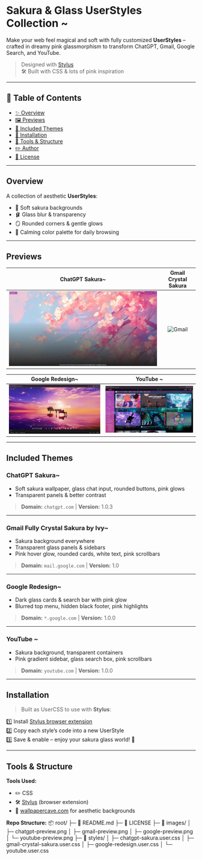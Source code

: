 # Sakura & Glass UserStyles Collection ~

Make your web feel magical and soft with fully customized **UserStyles** – crafted in dreamy pink glassmorphism to transform ChatGPT, Gmail, Google Search, and YouTube.

> Designed with [Stylus](https://add0n.com/stylus.html)  
> 🛠 Built with CSS & lots of pink inspiration

---

## 📂 Table of Contents
- [✨ Overview](#-overview)
- [🖼 Previews](#-previews)
- [🎨 Included Themes](#-included-themes)
- [🌱 Installation](#-installation)
- [🔧 Tools & Structure](#-tools--structure)
- [✏️ Author](#-author)
- [📜 License](#-license)

---

## Overview
A collection of aesthetic **UserStyles**:
- 🌸 Soft sakura backgrounds
- 🩰 Glass blur & transparency
- 🪞 Rounded corners & gentle glows
- 🌱 Calming color palette for daily browsing

---

## Previews

| ChatGPT Sakura~ | Gmail Crystal Sakura |
|:--:|:--:|
| ![ChatGPT](images/chatgpt-preview.png) | ![Gmail](images/gmail-preview.png) |

| Google Redesign~ | YouTube ~ |
|:--:|:--:|
| ![Google](images/google-preview.png) | ![YouTube](images/youtube-preview.png) |


---

## Included Themes

### ChatGPT Sakura~
- Soft sakura wallpaper, glass chat input, rounded buttons, pink glows
- Transparent panels & better contrast
> **Domain:** `chatgpt.com` | **Version:** 1.0.3

---

### Gmail Fully Crystal Sakura by Ivy~
- Sakura background everywhere
- Transparent glass panels & sidebars
- Pink hover glow, rounded cards, white text, pink scrollbars
> **Domain:** `mail.google.com` | **Version:** 1.0

---

### Google Redesign~
- Dark glass cards & search bar with pink glow
- Blurred top menu, hidden black footer, pink highlights
> **Domain:** `*.google.com` | **Version:** 1.0.0

---

### YouTube ~
- Sakura background, transparent containers
- Pink gradient sidebar, glass search box, pink scrollbars
> **Domain:** `youtube.com` | **Version:** 1.0.0

---

## Installation

> Built as UserCSS to use with **Stylus**:

1️⃣ Install [Stylus browser extension](https://add0n.com/stylus.html)  
2️⃣ Copy each style’s code into a new UserStyle  
3️⃣ Save & enable – enjoy your sakura glass world! 🌸

---

## Tools & Structure

**Tools Used:**
- ✏️ CSS
- 🛠 [Stylus](https://add0n.com/stylus.html) (browser extension)
- 🎨 [wallpapercave.com](https://wallpapercave.com) for aesthetic backgrounds

**Repo Structure:**
📦 root/
├─ 📄 README.md
├─ 📄 LICENSE
├─ 📂 images/
│ ├─ chatgpt-preview.png
│ ├─ gmail-preview.png
│ ├─ google-preview.png
│ └─ youtube-preview.png
├─ 📂 styles/
│ ├─ chatgpt-sakura.user.css
│ ├─ gmail-crystal-sakura.user.css
│ ├─ google-redesign.user.css
│ └─ youtube.user.css


